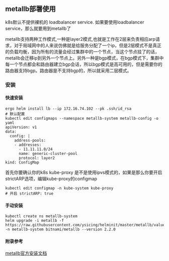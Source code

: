 ## metallb部署使用

k8s默认不提供裸机的 loadbalancer service. 如果要使用loadbalancer service，那么就要用到metallb了

metallb支持两种工作模式,一种是layer2模式,也就是工作在2层来负责相应arp请求，对于局域网中的人来说仿佛就是给服务分配了一个ip，但是2层模式不是真正的负载均衡，因为所有的流量会经过集群中的一个节点，当这个节点挂了的话，metallb会迁移ip到另外一个节点上。另外一种是bgp模式，在bgp模式下，集群中每一个节点都会和路由器建立bgp会话，所以bgp模式是高可用的，但是需要你的路由器支持bgp。路由器是不支持bgp的，所以就采用二层模式。

### 安装

#### 快速安装

```
ergo helm install lb --ip 172.16.74.102 --pk .ssh/id_rsa
# 默认配置 
kubectl edit configmaps --namespace metallb-system metallb-config -o yaml
apiVersion: v1
data:
  config: |
    address-pools:
    - addresses:
      - 11.11.11.0/24
      name: generic-cluster-pool
      protocol: layer2
kind: ConfigMap
```

首先你要确认你的k8s kube-proxy 是不是使用ipvs模式的，如果是那么你要开启strictARP选项，编辑kube-proxy的configmap

```
kubectl edit configmap -n kube-system kube-proxy
# 开启 strictARP: true
```

#### 手动安装

```
kubectl create ns metallb-system
helm upgrade -i metallb -f https://raw.githubusercontent.com/ysicing/helminit/master/metallb/values.yaml -n metallb-system bitnami/metallb --version 2.2.0
```

#### 附录参考

[metallb官方安装文档](https://metallb.universe.tf/installation/)